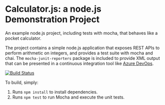 Calculator.js: a node.js Demonstration Project
==============================================
An example node.js project, including tests with mocha, that behaves like
a pocket calculator.

The project contains a simple node.js application that exposes REST APIs
to perform arithmetic on integers, and provides a test suite with mocha
and chai.  The `mocha-junit-reporters` package is included to provide XML
output that can be presented in a continuous integration tool like
[Azure DevOps](https://azure.com/devops).

[![Build Status](https://hebertson.visualstudio.com/Azure%20App%20Hello%20World/_apis/build/status/hebertsonm.calculator?branchName=master)](https://hebertson.visualstudio.com/Azure%20App%20Hello%20World/_build/latest?definitionId=13&branchName=master)

To build, simply:

1. Runs `npm install` to install dependencies.
2. Runs `npm test` to run Mocha and execute the unit tests.

